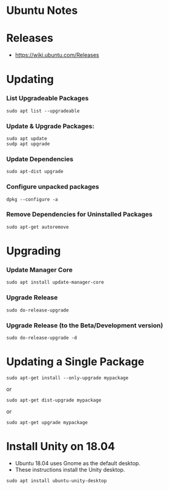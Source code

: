 # Ubuntu Notes

# Releases
* https://wiki.ubuntu.com/Releases

# Updating
### List Upgradeable Packages
~~~~
sudo apt list --upgradeable
~~~~
### Update & Upgrade Packages:
~~~~
sudo apt update
sudp apt upgrade
~~~~
### Update Dependencies
~~~~
sudo apt-dist upgrade
~~~~
### Configure unpacked packages
~~~~
dpkg --configure -a
~~~~
### Remove Dependencies for Uninstalled Packages
~~~~
sudo apt-get autoremove
~~~~

# Upgrading 
### Update Manager Core
~~~~
sudo apt install update-manager-core
~~~~
### Upgrade Release
~~~~
sudo do-release-upgrade
~~~~
### Upgrade Release (to the Beta/Development version)
~~~~
sudo do-release-upgrade -d
~~~~

# Updating a Single Package
~~~~
sudo apt-get install --only-upgrade mypackage
~~~~
or
~~~~
sudo apt-get dist-upgrade mypackage
~~~~
or
~~~~
sudo apt-get upgrade mypackage
~~~~

# Install Unity on 18.04
* Ubuntu 18.04 uses Gnome as the default desktop.
* These instructions install the Unity desktop.
~~~~
sudo apt install ubuntu-unity-desktop
~~~~


